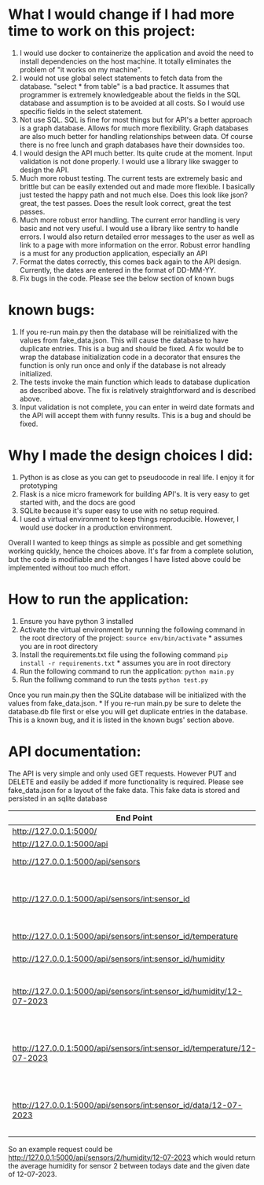 # What I would change if I had more time to work on this project:
1. I would use docker to containerize the application and avoid the need to install dependencies on the host machine. It totally eliminates the problem of "it works on my machine".
2. I would not use global select statements to fetch data from the database. "select * from table" is a bad practice. It assumes that programmer is extremely knowledgeable about the fields in the SQL database and assumption is to be avoided at all costs. So I would use specific fields in the select statement.
3. Not use SQL. SQL is fine for most things but for API's a better approach is a graph database. Allows for much more flexibility. Graph databases are also much better for handling relationships between data. Of course there is no free lunch and graph databases have their downsides too. 
4. I would design the API much better. Its quite crude at the moment. Input validation is not done properly. I would use a library like swagger to design the API.
5. Much more robust testing. The current tests are extremely basic and brittle but can be easily extended out and made more flexible. I basically just tested the happy path and not much else. Does this look like json? great, the test passes. Does the result look correct, great the test passes. 
6. Much more robust error handling. The current error handling is very basic and not very useful. I would use a library like sentry to handle errors. I would also return detailed error messages to the user as well as link to a page with more information on the error. Robust error handling is a must for any production application, especially an API
7. Format the dates correctly, this comes back again to the API design. Currently, the dates are entered in the format of DD-MM-YY. 
7. Fix bugs in the code. Please see the below section of known bugs 


# known bugs:
1. If you re-run main.py then the database will be reinitialized with the values from fake_data.json. This will cause the database to have duplicate entries. This is a bug and should be fixed. A fix would be to wrap the database initialization code in a decorator that ensures the function is only run once and only if the database is not already initialized.
2. The tests invoke the main function which leads to database duplication as described above. The fix is relatively straightforward and is described above.
3. Input validation is not complete, you can enter in weird date formats and the API will accept them with funny results. This is a bug and should be fixed.

# Why I made the design choices I did:
1. Python is as close as you can get to pseudocode in real life. I enjoy it for prototyping 
2. Flask is a nice micro framework for building API's. It is very easy to get started with, and the docs are good 
3. SQLite because it's super easy to use with no setup required. 
4. I used a virtual environment to keep things reproducible. However, I would use docker in a production environment.

Overall I wanted to keep things as simple as possible and get something working quickly, hence the choices above. It's far from a complete solution, but the code is modifiable and the changes I have listed above could be implemented without too much effort. 

# How to run the application:
1. Ensure you have python 3 installed 
2. Activate the virtual environment by running the following command in the root directory of the project: `source env/bin/activate` * assumes you are in root directory
3. Install the requirements.txt file using the following command `pip install -r requirements.txt` * assumes you are in root directory
4. Run the following command to run the application: `python main.py`
5. Run the folliwng command to run the tests `python test.py` 

Once you run main.py then the SQLite database will be initialized with the values from fake_data.json. * If you re-run main.py be sure to delete the database.db file first or else you will get duplicate entries in the database. This is a known bug, and it is listed in the known bugs' section above.

# API documentation:
The API is very simple and only used GET requests. However PUT and DELETE and easily be added if more functionality is required. Please see fake_data.json for a layout of the fake data. This fake data is stored and persisted in an sqlite database




| End Point  | What it does |
| ------------- | ------------- |
| http://127.0.0.1:5000/ | home page! |
| http://127.0.0.1:5000/api | sanity check |
| http://127.0.0.1:5000/api/sensors | returns all information about all sensors |
| http://127.0.0.1:5000/api/sensors/int:sensor_id | returns information about sensor 1 or sensor 2 depending on input, so http://127.0.0.1:5000/api/sensors/1 would return all information about sensor 1 
| http://127.0.0.1:5000/api/sensors/int:sensor_id/temperature | returns the average temperature for sensor id 
| http://127.0.0.1:5000/api/sensors/int:sensor_id/humidity | returns the average humidity for sensor id
| http://127.0.0.1:5000/api/sensors/int:sensor_id/humidity/12-07-2023 | returns the average humidity for a sensor id between todays date and a given date(I just happened to use 12-07-2023 as an example, can be any date. use DD-MM-YY format.
| http://127.0.0.1:5000/api/sensors/int:sensor_id/temperature/12-07-2023 | returns the average temperature for a sensor id between todays date and a given date(I just happened to use 12-07-2023 as an example, can be any date. use DD-MM-YY format.
| http://127.0.0.1:5000/api/sensors/int:sensor_id/data/12-07-2023 | returns all data for a given sensor id between todays date and a given date(I just happened to use 12-07-2023 as an example, can be any date. use DD-MM-YY format.

So an example request could be http://127.0.0.1:5000/api/sensors/2/humidity/12-07-2023 which would return the average humidity for sensor 2 between todays date and the given date of 12-07-2023.
